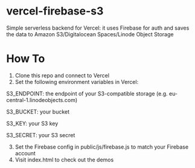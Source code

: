 # vercel-firebase-s3

Simple serverless backend for Vercel: it uses Firebase for auth and saves the data to Amazon S3/Digitalocean Spaces/Linode Object Storage

# How To

1.  Clone this repo and connect to Vercel
2.  Set the following environment variables in Vercel:

S3_ENDPOINT: the endpoint of your S3-compatible storage (e.g. eu-central-1.linodeobjects.com)

S3_BUCKET: your bucket

S3_KEY: your S3 key

S3_SECRET: your S3 secret

3.  Set the Firebase config in public/js/firebase.js to match your Firebase account
4.  Visit index.html to check out the demos
